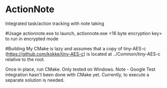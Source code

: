 # ActionNote
Integrated task/action tracking with note taking

#Usage
actionnote.exe to launch, actionnote.exe <16 byte encryption key> to run in encrypted mode

#Building
My CMake is lazy and assumes that a copy of tiny-AES-c (https://github.com/kokke/tiny-AES-c) is located at ../Common/tiny-AES-c relative to the root.

Once in place, run CMake. Only tested on Windows. Note - Google Test integration hasn't been done with CMake yet. Currently, to execute a separate solution is needed.